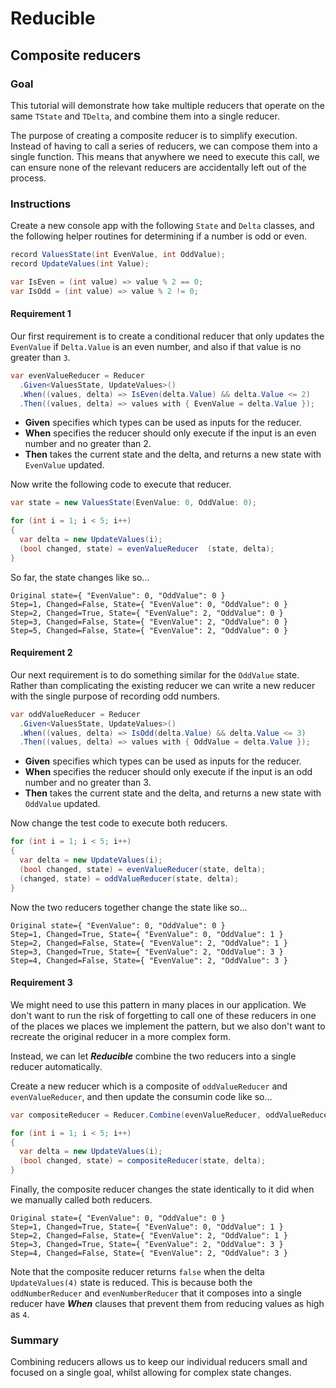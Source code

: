 ﻿# Reducible
## Composite reducers
### Goal
This tutorial will demonstrate how take multiple reducers that operate on
the same `TState` and `TDelta`, and combine them into a single reducer.

The purpose of creating a composite reducer is to simplify execution. Instead of
having to call a series of reducers, we can compose them into a single function.
This means that anywhere we need to execute this call, we can ensure none of the
relevant reducers are accidentally left out of the process.

### Instructions

Create a new console app with the following `State` and `Delta` classes, and the following helper routines for determining
if a number is odd or even.

```c#
record ValuesState(int EvenValue, int OddValue);
record UpdateValues(int Value);

var IsEven = (int value) => value % 2 == 0;
var IsOdd = (int value) => value % 2 != 0;
```

#### Requirement 1
Our first requirement is to create a conditional reducer that only updates the `EvenValue` if `Delta.Value`
is an even number, and also if that value is no greater than `3`.

```c#
var evenValueReducer = Reducer
  .Given<ValuesState, UpdateValues>()
  .When((values, delta) => IsEven(delta.Value) && delta.Value <= 2)
  .Then((values, delta) => values with { EvenValue = delta.Value });
```

* **Given** specifies which types can be used as inputs for the reducer.
* **When** specifies the reducer should only execute if the input is an even number and no greater than 2.
* **Then** takes the current state and the delta, and returns a new state with `EvenValue` updated.

Now write the following code to execute that reducer.

```c#
var state = new ValuesState(EvenValue: 0, OddValue: 0);

for (int i = 1; i < 5; i++)
{
  var delta = new UpdateValues(i);
  (bool changed, state) = evenValueReducer  (state, delta);
}
```

So far, the state changes like so...

```
Original state={ "EvenValue": 0, "OddValue": 0 }
Step=1, Changed=False, State={ "EvenValue": 0, "OddValue": 0 }
Step=2, Changed=True, State={ "EvenValue": 2, "OddValue": 0 }
Step=3, Changed=False, State={ "EvenValue": 2, "OddValue": 0 }
Step=5, Changed=False, State={ "EvenValue": 2, "OddValue": 0 }
```

#### Requirement 2
Our next requirement is to do something similar for the `OddValue` state. Rather than complicating the existing reducer we
can write a new reducer with the single purpose of recording odd numbers.

```c#
var oddValueReducer = Reducer
  .Given<ValuesState, UpdateValues>()
  .When((values, delta) => IsOdd(delta.Value) && delta.Value <= 3)
  .Then((values, delta) => values with { OddValue = delta.Value });
```

* **Given** specifies which types can be used as inputs for the reducer.
* **When** specifies the reducer should only execute if the input is an odd number and no greater than 3.
* **Then** takes the current state and the delta, and returns a new state with `OddValue` updated.

Now change the test code to execute both reducers.

```c#
for (int i = 1; i < 5; i++)
{
  var delta = new UpdateValues(i);
  (bool changed, state) = evenValueReducer(state, delta);
  (changed, state) = oddValueReducer(state, delta);
}
```

Now the two reducers together change the state like so...

```
Original state={ "EvenValue": 0, "OddValue": 0 }
Step=1, Changed=True, State={ "EvenValue": 0, "OddValue": 1 }
Step=2, Changed=False, State={ "EvenValue": 2, "OddValue": 1 }
Step=3, Changed=True, State={ "EvenValue": 2, "OddValue": 3 }
Step=4, Changed=False, State={ "EvenValue": 2, "OddValue": 3 }
```

#### Requirement 3
We might need to use this pattern in many places in our application. We don't want to run the risk of forgetting to call
one of these reducers in one of the places we places we implement the pattern, but we also don't want to recreate the original
reducer in a more complex form.

Instead, we can let ***Reducible*** combine the two reducers into a single reducer automatically.

Create a new reducer which is a composite of `oddValueReducer` and `evenValueReducer`, and then update the consumin code
like so...

```c#
var compositeReducer = Reducer.Combine(evenValueReducer, oddValueReducer);

for (int i = 1; i < 5; i++)
{
  var delta = new UpdateValues(i);
  (bool changed, state) = compositeReducer(state, delta);
}
```

Finally, the composite reducer changes the state identically to it did when we manually called both reducers.

```
Original state={ "EvenValue": 0, "OddValue": 0 }
Step=1, Changed=True, State={ "EvenValue": 0, "OddValue": 1 }
Step=2, Changed=False, State={ "EvenValue": 2, "OddValue": 1 }
Step=3, Changed=True, State={ "EvenValue": 2, "OddValue": 3 }
Step=4, Changed=False, State={ "EvenValue": 2, "OddValue": 3 }
```

Note that the composite reducer returns `false` when the delta `UpdateValues(4)` state is reduced. This is because both the
`oddNumberReducer` and `evenNumberReducer` that it composes into a single reducer have ***When*** clauses that prevent
them from reducing values as high as `4`.

### Summary
Combining reducers allows us to keep our individual reducers small and focused on a
single goal, whilst allowing for complex state changes.